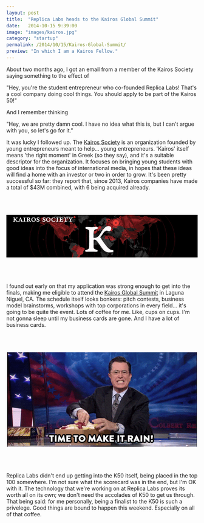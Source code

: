 ```yaml
---
layout: post
title:  "Replica Labs heads to the Kairos Global Summit"
date:   2014-10-15 9:39:00
image: "images/kairos.jpg"
category: "startup"
permalink: /2014/10/15/Kairos-Global-Summit/
preview: "In which I am a Kairos Fellow."
---
```


About two months ago, I got an email from a member of the Kairos Society saying something to the effect of

"Hey, you're the student entrepreneur who co-founded Replica Labs! That's a cool company doing cool things. You should apply to be part of the Kairos 50!"

And I remember thinking

"Hey, we are pretty damn cool. I have no idea what this is, but I can't argue with you, so let's go for it."

It was lucky I followed up. The <a href="http://kairossociety.org/" target="_blank">Kairos Society</a> is an organization founded by young entrepreneurs meant to help... young entrepreneurs. 'Kairos' itself means 'the right moment' in Greek (so they say), and it's a suitable descriptor for the organization. It focuses on bringing young students with good ideas into the focus of international media, in hopes that these ideas will find a home with an investor or two in order to grow. It's been pretty successful so far: they report that, since 2013, Kairos companies have made a total of $43M combined, with 6 being acquired already.

<div style="text-align: center; padding-top: 50px; padding-bottom: 50px">
<img src="/images/kairos.jpg" title="They loom." class="img-thumbnail">
</div>

I found out early on that my application was strong enough to get into the finals, making me eligible to attend the <a href="http://kairossociety.org/kgs/" target="_blank">Kairos Global Summit</a> in Laguna Niguel, CA. The schedule itself looks bonkers: pitch contests, business model brainstorms, workshops with top corporations in every field... it's going to be quite the event. Lots of coffee for me. Like, cups on cups. I'm not gonna sleep until my business cards are gone. And I have a lot of business cards.

<div style="text-align: center; padding-top: 50px; padding-bottom: 50px">
<img src="/images/make_it_rain.gif" title="Told you." class="img-thumbnail">
</div>

Replica Labs didn't end up getting into the K50 itself, being placed in the top 100 somewhere. I'm not sure what the scorecard was in the end, but I'm OK with it. The technology that we're working on at Replica Labs proves its worth all on its own; we don't need the accolades of K50 to get us through. That being said: for me personally, being a finalist to the K50 is such a privelege. Good things are bound to happen this weekend. Especially on all of that coffee. 

